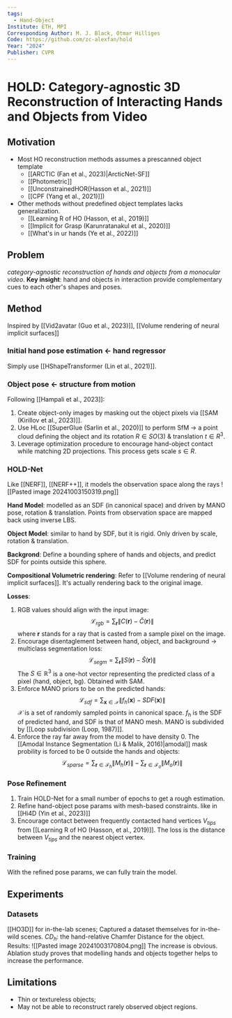 ```yaml
---
tags:
  - Hand-Object
Institute: ETH, MPI
Corresponding Author: M. J. Black, Otmar Hilliges
Code: https://github.com/zc-alexfan/hold
Year: "2024"
Publisher: CVPR
---
```

# HOLD: Category-agnostic 3D Reconstruction of Interacting Hands and Objects from Video
## Motivation
* Most HO reconstruction methods assumes a prescanned object template
	* [[ARCTIC (Fan et al., 2023)|ArcticNet-SF]]
	* [[Photometric]]
	* [[UnconstrainedHOR(Hasson et al., 2021)]]
	* [[CPF (Yang et al., 2021)]])
* Other methods without predefined object templates lacks generalization.
	* [[Learning R of HO (Hasson, et al., 2019)]]
	* [[Implicit for Grasp (Karunratanakul et al., 2020)]]
	* [[What's in ur hands (Ye et al., 2022)]]

## Problem
*category-agnostic reconstruction of hands and objects from a monocular video*.
**Key insight**: hand and objects in interaction provide complementary cues to each other's shapes and poses.

## Method
Inspired by [[Vid2avatar (Guo et al., 2023)]], [[Volume rendering of neural implicit surfaces]]
### Initial hand pose estimation <- hand regressor
Simply use [[HShapeTransformer (Lin et al., 2021)]].
### Object pose <- structure from motion
Following [[Hampali et al., 2023]]:
1. Create object-only images by masking out the object pixels via [[SAM (Kirillov et al., 2023)]].
2. Use HLoc [[SuperGlue (Sarlin et al., 2020)]] to perform SfM -> a point cloud defining the object and its rotation $R\in SO(3)$ & translation $t\in R^3$.
3. Leverage optimization procedure to encourage hand-object contact while matching 2D projections. This process gets scale $s\in R$. 
### HOLD-Net
Like [[NERF]], [[NERF++]], it models the observation space along the rays
![[Pasted image 20241003150319.png]]

**Hand Model**: modelled as an SDF (in canonical space) and driven by MANO pose, rotation & translation. 
Points from observation space are mapped back using inverse LBS.

**Object Model**: similar to hand by SDF, but it is rigid. Only driven by scale, rotation & translation.

**Backgrond**: Define a bounding sphere of hands and objects, and predict SDF for points outside this sphere.

**Compositional Volumetric rendering**: Refer to [[Volume rendering of neural implicit surfaces]]. It's actually rendering back to the original image.

**Losses**:
1. RGB values should align with the input image:
	$$
		\mathcal{L}_{rgb} = \sum_{\mathbf{r}}\|C(\mathbf{r}) - \hat{C} (\mathbf{r})\|
	$$
	where $\mathbf{r}$ stands for a ray that is casted from a sample pixel on the image.
2. Encourage disentaglement between hand, object, and background -> multiclass segmentation loss:
	$$
		\mathcal{L}_{segm} = \sum_{\mathbf{r}}\|S(\mathbf{r}) - \hat{S} (\mathbf{r})\|
	$$
	 The $S\in\mathbb{R}^3$ is a one-hot vector representing the predicted class of a pixel (hand, object, bg). Obtained with SAM.
3. Enforce MANO priors to be on the predicted hands:
	$$
		\mathcal{L}_{sdf} = \sum_{\mathbf{x}\in\mathcal{X}}\|f_h(\mathbf{x}) - SDF (\mathbf{x})\|
	$$
	$\mathcal{X}$ is a set of randomly sampled points in canonical space. $f_h$ is the SDF of predicted hand, and SDF is that of MANO mesh. MANO is subdivided by [[Loop subdivision (Loop, 1987)]].
4. Enforce the ray far away from the model to have density 0. The [[Amodal Instance Segmentation (Li & Malik, 2016)|amodal]] mask probility is forced to be 0 outside the hands and objects:
	$$
		\mathcal{L}_{sparse} = \sum_{\mathbf{r}\in\mathcal{F}_h}\|M_h(\mathbf{r})\| - \sum_{\mathbf{r}\in\mathcal{F}_o}\|M_o(\mathbf{r})\|
	$$
### Pose Refinement
1. Train HOLD-Net for a small number of epochs to get a rough estimation.
2. Refine hand-object pose params with mesh-based constraints. like in [[Hi4D (Yin et al., 2023)]]
3. Encourage contact between frequently contacted hand vertices $V_{tips}$ from [[Learning R of HO (Hasson, et al., 2019)]]. The loss is the distance between $V_{tips}$ and the nearest object vertex.
### Training
With the refined pose params, we can fully train the model.
## Experiments
### Datasets
[[HO3D]] for in-the-lab scenes; Captured a dataset themselves for in-the-wild scenes.
$CD_h$: the hand-relative Chamfer Distance for the object.
Results:
![[Pasted image 20241003170804.png]]
The increase is obvious.
Ablation study proves that modelling hands and objects together helps to increase the performance.

## Limitations
* Thin or textureless objects;
* May not be able to reconstruct rarely observed object regions.